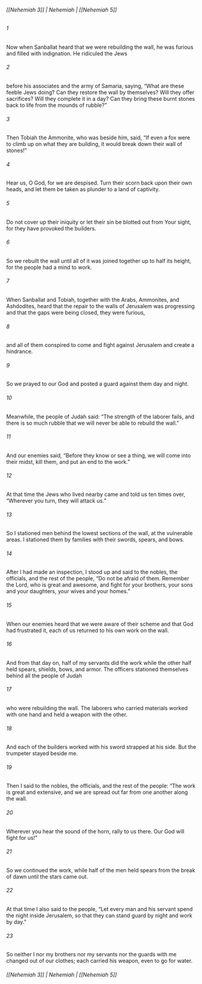 ###### [[Nehemiah 3]] | Nehemiah | [[Nehemiah 5]]

###### 1
Now when Sanballat heard that we were rebuilding the wall, he was furious and filled with indignation. He ridiculed the Jews
###### 2
before his associates and the army of Samaria, saying, “What are these feeble Jews doing? Can they restore the wall by themselves? Will they offer sacrifices? Will they complete it in a day? Can they bring these burnt stones back to life from the mounds of rubble?”
###### 3
Then Tobiah the Ammonite, who was beside him, said, “If even a fox were to climb up on what they are building, it would break down their wall of stones!”
###### 4
Hear us, O God, for we are despised. Turn their scorn back upon their own heads, and let them be taken as plunder to a land of captivity.
###### 5
Do not cover up their iniquity or let their sin be blotted out from Your sight, for they have provoked the builders.
###### 6
So we rebuilt the wall until all of it was joined together up to half its height, for the people had a mind to work.
###### 7
When Sanballat and Tobiah, together with the Arabs, Ammonites, and Ashdodites, heard that the repair to the walls of Jerusalem was progressing and that the gaps were being closed, they were furious,
###### 8
and all of them conspired to come and fight against Jerusalem and create a hindrance.
###### 9
So we prayed to our God and posted a guard against them day and night.
###### 10
Meanwhile, the people of Judah said: “The strength of the laborer fails, and there is so much rubble that we will never be able to rebuild the wall.”
###### 11
And our enemies said, “Before they know or see a thing, we will come into their midst, kill them, and put an end to the work.”
###### 12
At that time the Jews who lived nearby came and told us ten times over, “Wherever you turn, they will attack us.”
###### 13
So I stationed men behind the lowest sections of the wall, at the vulnerable areas. I stationed them by families with their swords, spears, and bows.
###### 14
After I had made an inspection, I stood up and said to the nobles, the officials, and the rest of the people, “Do not be afraid of them. Remember the Lord, who is great and awesome, and fight for your brothers, your sons and your daughters, your wives and your homes.”
###### 15
When our enemies heard that we were aware of their scheme and that God had frustrated it, each of us returned to his own work on the wall.
###### 16
And from that day on, half of my servants did the work while the other half held spears, shields, bows, and armor. The officers stationed themselves behind all the people of Judah
###### 17
who were rebuilding the wall. The laborers who carried materials worked with one hand and held a weapon with the other.
###### 18
And each of the builders worked with his sword strapped at his side. But the trumpeter stayed beside me.
###### 19
Then I said to the nobles, the officials, and the rest of the people: “The work is great and extensive, and we are spread out far from one another along the wall.
###### 20
Wherever you hear the sound of the horn, rally to us there. Our God will fight for us!”
###### 21
So we continued the work, while half of the men held spears from the break of dawn until the stars came out.
###### 22
At that time I also said to the people, “Let every man and his servant spend the night inside Jerusalem, so that they can stand guard by night and work by day.”
###### 23
So neither I nor my brothers nor my servants nor the guards with me changed out of our clothes; each carried his weapon, even to go for water.

###### [[Nehemiah 3]] | Nehemiah | [[Nehemiah 5]]
